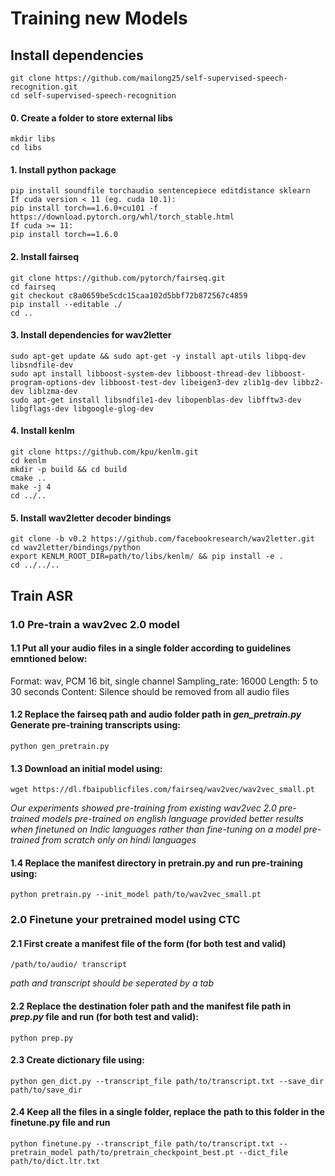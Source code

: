 # Training new Models

## Install dependencies
```
git clone https://github.com/mailong25/self-supervised-speech-recognition.git
cd self-supervised-speech-recognition
```

#### 0. Create a folder to store external libs
```
mkdir libs
cd libs
```

#### 1. Install python package
```
pip install soundfile torchaudio sentencepiece editdistance sklearn
If cuda version < 11 (eg. cuda 10.1):
pip install torch==1.6.0+cu101 -f https://download.pytorch.org/whl/torch_stable.html
If cuda >= 11:
pip install torch==1.6.0
```

#### 2. Install fairseq
```
git clone https://github.com/pytorch/fairseq.git
cd fairseq
git checkout c8a0659be5cdc15caa102d5bbf72b872567c4859
pip install --editable ./
cd ..
```

#### 3. Install dependencies for wav2letter
```
sudo apt-get update && sudo apt-get -y install apt-utils libpq-dev libsndfile-dev
sudo apt install libboost-system-dev libboost-thread-dev libboost-program-options-dev libboost-test-dev libeigen3-dev zlib1g-dev libbz2-dev liblzma-dev
sudo apt-get install libsndfile1-dev libopenblas-dev libfftw3-dev libgflags-dev libgoogle-glog-dev
```

#### 4. Install kenlm
```
git clone https://github.com/kpu/kenlm.git
cd kenlm
mkdir -p build && cd build
cmake ..
make -j 4
cd ../..
```

#### 5. Install wav2letter decoder bindings
```
git clone -b v0.2 https://github.com/facebookresearch/wav2letter.git
cd wav2letter/bindings/python
export KENLM_ROOT_DIR=path/to/libs/kenlm/ && pip install -e .
cd ../../..
```

## Train ASR

### 1.0 Pre-train a wav2vec 2.0 model

#### 1.1 Put all your audio files in a single folder according to guidelines emntioned below:

Format: wav, PCM 16 bit, single channel
Sampling_rate: 16000
Length: 5 to 30 seconds
Content: Silence should be removed from all audio files

#### 1.2 Replace the fairseq path and audio folder path in *gen_pretrain.py* Generate pre-training transcripts using:

```
python gen_pretrain.py
```

#### 1.3 Download an initial model using:

```
wget https://dl.fbaipublicfiles.com/fairseq/wav2vec/wav2vec_small.pt
```
*Our experiments showed pre-training from existing wav2vec 2.0 pre-trained models pre-trained on english language provided better results when finetuned on Indic languages rather than fine-tuning on a model pre-trained from scratch only on hindi languages*

#### 1.4 Replace the manifest directory in pretrain.py and run pre-training using:

```
python pretrain.py --init_model path/to/wav2vec_small.pt
```


### 2.0 Finetune your pretrained model using CTC

#### 2.1 First create a manifest file of the form (for both test and valid)

```
/path/to/audio/ transcript
```
*path and transcript should be seperated by a tab*

#### 2.2 Replace the destination foler path and the manifest file path in *prep.py* file and run (for both test and valid):

```
python prep.py
```

#### 2.3 Create dictionary file using:

```
python gen_dict.py --transcript_file path/to/transcript.txt --save_dir path/to/save_dir
```

#### 2.4 Keep all the files in a single folder, replace the path to this folder in the finetune.py file and run 

```
python finetune.py --transcript_file path/to/transcript.txt --pretrain_model path/to/pretrain_checkpoint_best.pt --dict_file path/to/dict.ltr.txt
```
